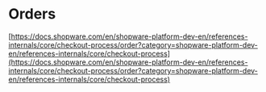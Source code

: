 # Orders

[https://docs.shopware.com/en/shopware-platform-dev-en/references-internals/core/checkout-process/order?category=shopware-platform-dev-en/references-internals/core/checkout-process](https://docs.shopware.com/en/shopware-platform-dev-en/references-internals/core/checkout-process/order?category=shopware-platform-dev-en/references-internals/core/checkout-process)

